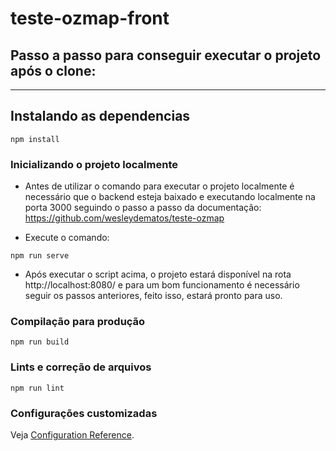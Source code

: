 # teste-ozmap-front

## Passo a passo para conseguir executar o projeto após o clone:

---

## Instalando as dependencias

```
npm install
```

### Inicializando o projeto localmente

- Antes de utilizar o comando para executar o projeto localmente é necessário que o backend esteja baixado e executando localmente na porta 3000 seguindo o passo a passo da documentação: https://github.com/wesleydematos/teste-ozmap

- Execute o comando:

```
npm run serve
```

- Após executar o script acima, o projeto estará disponível na rota http://localhost:8080/ e para um bom funcionamento é necessário seguir os passos anteriores, feito isso, estará pronto para uso.

### Compilação para produção

```
npm run build
```

### Lints e correção de arquivos

```
npm run lint
```

### Configurações customizadas

Veja [Configuration Reference](https://cli.vuejs.org/config/).
